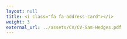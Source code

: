 ```yaml
---
layout: null
title: <i class="fa fa-address-card"></i>
weight: 3
external_url: ../assets/CV/CV-Sam-Hedges.pdf
---
```

